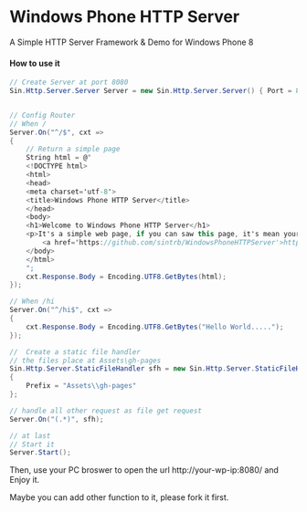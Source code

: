 # Windows Phone HTTP Server
A Simple HTTP Server Framework &amp; Demo for Windows Phone 8


#### How to use it
```C#
// Create Server at port 8080
Sin.Http.Server.Server Server = new Sin.Http.Server.Server() { Port = 8080 };


// Config Router
// When /
Server.On("^/$", cxt =>
{
    // Return a simple page
    String html = @"
    <!DOCTYPE html>
    <html>
    <head>
    <meta charset='utf-8'>
    <title>Windows Phone HTTP Server</title>
    </head>
    <body>
    <h1>Welcome to Windows Phone HTTP Server</h1>
    <p>It's a simple web page, if you can saw this page, it's mean your Windows Phone was provided a HTTP service correct.<a href='/hi'>Say hi~~</a></p>
        <a href='https://github.com/sintrb/WindowsPhoneHTTPServer'>https://github.com/sintrb/WindowsPhoneHTTPServer</a>
    </body>
    </html>
    ";
    cxt.Response.Body = Encoding.UTF8.GetBytes(html);
});

// When /hi
Server.On("^/hi$", cxt =>
{
    cxt.Response.Body = Encoding.UTF8.GetBytes("Hello World.....");
});

//  Create a static file handler
// the files place at Assets\gh-pages
Sin.Http.Server.StaticFileHandler sfh = new Sin.Http.Server.StaticFileHandler()
{
    Prefix = "Assets\\gh-pages"
};

// handle all other request as file get request
Server.On("(.*)", sfh);

// at last
// Start it
Server.Start();
```

Then, use your PC broswer to open the url http://your-wp-ip:8080/ and Enjoy it.

Maybe you can add other function to it, please fork it first.

